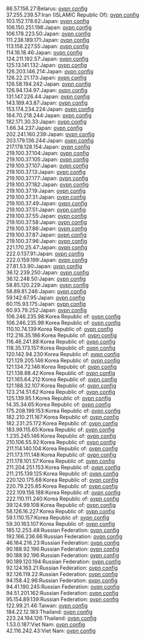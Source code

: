 86.57.156.27:Belarus: [ovpn config](vpn/86_57_156_27.ovpn)  
37.255.239.57:Iran (ISLAMIC Republic Of): [ovpn config](vpn/37_255_239_57.ovpn)  
103.152.178.62:Japan: [ovpn config](vpn/103_152_178_62.ovpn)  
106.150.251.198:Japan: [ovpn config](vpn/106_150_251_198.ovpn)  
106.178.223.50:Japan: [ovpn config](vpn/106_178_223_50.ovpn)  
111.238.189.171:Japan: [ovpn config](vpn/111_238_189_171.ovpn)  
113.158.227.55:Japan: [ovpn config](vpn/113_158_227_55.ovpn)  
114.16.18.46:Japan: [ovpn config](vpn/114_16_18_46.ovpn)  
124.211.192.57:Japan: [ovpn config](vpn/124_211_192_57.ovpn)  
125.13.141.132:Japan: [ovpn config](vpn/125_13_141_132.ovpn)  
126.203.146.214:Japan: [ovpn config](vpn/126_203_146_214.ovpn)  
126.22.21.173:Japan: [ovpn config](vpn/126_22_21_173.ovpn)  
126.58.194.242:Japan: [ovpn config](vpn/126_58_194_242.ovpn)  
126.94.134.97:Japan: [ovpn config](vpn/126_94_134_97.ovpn)  
131.147.226.44:Japan: [ovpn config](vpn/131_147_226_44.ovpn)  
143.189.43.87:Japan: [ovpn config](vpn/143_189_43_87.ovpn)  
153.174.234.224:Japan: [ovpn config](vpn/153_174_234_224.ovpn)  
164.70.218.244:Japan: [ovpn config](vpn/164_70_218_244.ovpn)  
182.171.30.33:Japan: [ovpn config](vpn/182_171_30_33.ovpn)  
1.66.34.237:Japan: [ovpn config](vpn/1_66_34_237.ovpn)  
202.241.160.239:Japan: [ovpn config](vpn/202_241_160_239.ovpn)  
203.179.136.244:Japan: [ovpn config](vpn/203_179_136_244.ovpn)  
217.178.128.154:Japan: [ovpn config](vpn/217_178_128_154.ovpn)  
219.100.37.104:Japan: [ovpn config](vpn/219_100_37_104.ovpn)  
219.100.37.105:Japan: [ovpn config](vpn/219_100_37_105.ovpn)  
219.100.37.107:Japan: [ovpn config](vpn/219_100_37_107.ovpn)  
219.100.37.13:Japan: [ovpn config](vpn/219_100_37_13.ovpn)  
219.100.37.177:Japan: [ovpn config](vpn/219_100_37_177.ovpn)  
219.100.37.182:Japan: [ovpn config](vpn/219_100_37_182.ovpn)  
219.100.37.19:Japan: [ovpn config](vpn/219_100_37_19.ovpn)  
219.100.37.31:Japan: [ovpn config](vpn/219_100_37_31.ovpn)  
219.100.37.49:Japan: [ovpn config](vpn/219_100_37_49.ovpn)  
219.100.37.51:Japan: [ovpn config](vpn/219_100_37_51.ovpn)  
219.100.37.55:Japan: [ovpn config](vpn/219_100_37_55.ovpn)  
219.100.37.58:Japan: [ovpn config](vpn/219_100_37_58.ovpn)  
219.100.37.86:Japan: [ovpn config](vpn/219_100_37_86.ovpn)  
219.100.37.87:Japan: [ovpn config](vpn/219_100_37_87.ovpn)  
219.100.37.96:Japan: [ovpn config](vpn/219_100_37_96.ovpn)  
221.170.25.47:Japan: [ovpn config](vpn/221_170_25_47.ovpn)  
222.0.137.91:Japan: [ovpn config](vpn/222_0_137_91.ovpn)  
222.0.159.199:Japan: [ovpn config](vpn/222_0_159_199.ovpn)  
27.81.53.90:Japan: [ovpn config](vpn/27_81_53_90.ovpn)  
36.12.239.250:Japan: [ovpn config](vpn/36_12_239_250.ovpn)  
36.12.248.50:Japan: [ovpn config](vpn/36_12_248_50.ovpn)  
58.85.120.229:Japan: [ovpn config](vpn/58_85_120_229.ovpn)  
58.89.81.246:Japan: [ovpn config](vpn/58_89_81_246.ovpn)  
59.142.67.95:Japan: [ovpn config](vpn/59_142_67_95.ovpn)  
60.115.93.175:Japan: [ovpn config](vpn/60_115_93_175.ovpn)  
60.93.79.252:Japan: [ovpn config](vpn/60_93_79_252.ovpn)  
106.246.235.98:Korea Republic of: [ovpn config](vpn/106_246_235_98.ovpn)  
106.246.235.98:Korea Republic of: [ovpn config](vpn/106_246_235_98.ovpn)  
110.10.74.139:Korea Republic of: [ovpn config](vpn/110_10_74_139.ovpn)  
112.216.35.186:Korea Republic of: [ovpn config](vpn/112_216_35_186.ovpn)  
116.46.241.88:Korea Republic of: [ovpn config](vpn/116_46_241_88.ovpn)  
118.35.173.157:Korea Republic of: [ovpn config](vpn/118_35_173_157.ovpn)  
120.142.94.230:Korea Republic of: [ovpn config](vpn/120_142_94_230.ovpn)  
121.129.205.146:Korea Republic of: [ovpn config](vpn/121_129_205_146.ovpn)  
121.134.72.146:Korea Republic of: [ovpn config](vpn/121_134_72_146.ovpn)  
121.138.88.42:Korea Republic of: [ovpn config](vpn/121_138_88_42.ovpn)  
121.165.64.212:Korea Republic of: [ovpn config](vpn/121_165_64_212.ovpn)  
121.188.32.107:Korea Republic of: [ovpn config](vpn/121_188_32_107.ovpn)  
123.214.51.62:Korea Republic of: [ovpn config](vpn/123_214_51_62.ovpn)  
125.139.95.1:Korea Republic of: [ovpn config](vpn/125_139_95_1.ovpn)  
14.35.34.65:Korea Republic of: [ovpn config](vpn/14_35_34_65.ovpn)  
175.208.199.153:Korea Republic of: [ovpn config](vpn/175_208_199_153.ovpn)  
182.210.211.167:Korea Republic of: [ovpn config](vpn/182_210_211_167.ovpn)  
182.231.25.172:Korea Republic of: [ovpn config](vpn/182_231_25_172.ovpn)  
183.99.115.65:Korea Republic of: [ovpn config](vpn/183_99_115_65.ovpn)  
1.235.245.146:Korea Republic of: [ovpn config](vpn/1_235_245_146.ovpn)  
210.106.55.92:Korea Republic of: [ovpn config](vpn/210_106_55_92.ovpn)  
211.114.140.104:Korea Republic of: [ovpn config](vpn/211_114_140_104.ovpn)  
211.173.111.148:Korea Republic of: [ovpn config](vpn/211_173_111_148.ovpn)  
211.178.101.57:Korea Republic of: [ovpn config](vpn/211_178_101_57.ovpn)  
211.204.251.153:Korea Republic of: [ovpn config](vpn/211_204_251_153.ovpn)  
211.215.139.125:Korea Republic of: [ovpn config](vpn/211_215_139_125.ovpn)  
220.120.175.68:Korea Republic of: [ovpn config](vpn/220_120_175_68.ovpn)  
220.79.225.85:Korea Republic of: [ovpn config](vpn/220_79_225_85.ovpn)  
222.109.156.188:Korea Republic of: [ovpn config](vpn/222_109_156_188.ovpn)  
222.110.111.240:Korea Republic of: [ovpn config](vpn/222_110_111_240.ovpn)  
39.124.99.108:Korea Republic of: [ovpn config](vpn/39_124_99_108.ovpn)  
58.126.16.227:Korea Republic of: [ovpn config](vpn/58_126_16_227.ovpn)  
59.1.110.157:Korea Republic of: [ovpn config](vpn/59_1_110_157.ovpn)  
59.30.163.107:Korea Republic of: [ovpn config](vpn/59_30_163_107.ovpn)  
185.12.253.48:Russian Federation: [ovpn config](vpn/185_12_253_48.ovpn)  
192.166.236.66:Russian Federation: [ovpn config](vpn/192_166_236_66.ovpn)  
46.164.216.23:Russian Federation: [ovpn config](vpn/46_164_216_23.ovpn)  
90.188.92.196:Russian Federation: [ovpn config](vpn/90_188_92_196.ovpn)  
90.188.92.196:Russian Federation: [ovpn config](vpn/90_188_92_196.ovpn)  
90.189.120.194:Russian Federation: [ovpn config](vpn/90_189_120_194.ovpn)  
92.124.163.21:Russian Federation: [ovpn config](vpn/92_124_163_21.ovpn)  
92.126.119.22:Russian Federation: [ovpn config](vpn/92_126_119_22.ovpn)  
94.158.42.96:Russian Federation: [ovpn config](vpn/94_158_42_96.ovpn)  
94.41.190.245:Russian Federation: [ovpn config](vpn/94_41_190_245.ovpn)  
94.51.201.162:Russian Federation: [ovpn config](vpn/94_51_201_162.ovpn)  
95.154.89.139:Russian Federation: [ovpn config](vpn/95_154_89_139.ovpn)  
122.99.21.46:Taiwan: [ovpn config](vpn/122_99_21_46.ovpn)  
184.22.12.183:Thailand: [ovpn config](vpn/184_22_12_183.ovpn)  
223.24.194.126:Thailand: [ovpn config](vpn/223_24_194_126.ovpn)  
1.53.0.187:Viet Nam: [ovpn config](vpn/1_53_0_187.ovpn)  
42.116.242.43:Viet Nam: [ovpn config](vpn/42_116_242_43.ovpn)  
